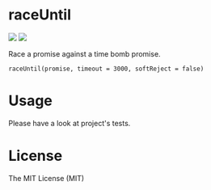 # raceUntil
[![](https://travis-ci.org/SokratisVidros/raceUntil.svg?branch=master)](https://travis-ci.org/SokratisVidros/raceUntil)
[![](https://badge.fury.io/js/raceUntil.svg)](https://www.npmjs.com/package/raceUntil)

Race a promise against a time bomb promise.

`raceUntil(promise, timeout = 3000, softReject = false)`

# Usage

Please have a look at project's tests.

# License
The MIT License (MIT)
